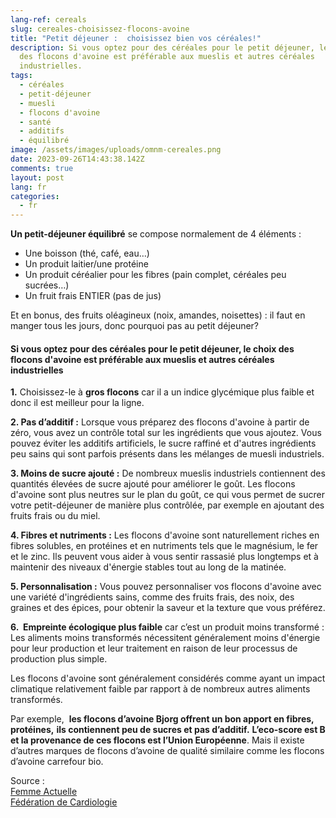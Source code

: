 ```yaml
---
lang-ref: cereals
slug: cereales-choisissez-flocons-avoine
title: "Petit déjeuner :  choisissez bien vos céréales!"
description: Si vous optez pour des céréales pour le petit déjeuner, le choix
  des flocons d'avoine est préférable aux mueslis et autres céréales
  industrielles.
tags:
  - céréales
  - petit-déjeuner
  - muesli
  - flocons d'avoine
  - santé
  - additifs
  - équilibré
image: /assets/images/uploads/omnm-cereales.png
date: 2023-09-26T14:43:38.142Z
comments: true
layout: post
lang: fr
categories:
  - fr
---
```

**Un petit-déjeuner équilibré** se compose normalement de 4 éléments : 

* Une boisson (thé, café, eau…)
* Un produit laitier/une protéine 
* Un produit céréalier pour les fibres (pain complet, céréales peu sucrées…)
* Un fruit frais ENTIER (pas de jus)

Et en bonus, des fruits oléagineux (noix, amandes, noisettes) : il faut en manger tous les jours, donc pourquoi pas au petit déjeuner? 

#### Si vous optez pour des céréales pour le petit déjeuner, le choix des flocons d'avoine est préférable aux mueslis et autres céréales industrielles

**1.** Choisissez-le à **gros flocons** car il a un indice glycémique plus faible et donc il est meilleur pour la ligne.

**2. Pas d’additif :** Lorsque vous préparez des flocons d'avoine à partir de zéro, vous avez un contrôle total sur les ingrédients que vous ajoutez. Vous pouvez éviter les additifs artificiels, le sucre raffiné et d'autres ingrédients peu sains qui sont parfois présents dans les mélanges de muesli industriels.

**3. Moins de sucre ajouté :** De nombreux mueslis industriels contiennent des quantités élevées de sucre ajouté pour améliorer le goût. Les flocons d'avoine sont plus neutres sur le plan du goût, ce qui vous permet de sucrer votre petit-déjeuner de manière plus contrôlée, par exemple en ajoutant des fruits frais ou du miel.

**4. Fibres et nutriments :** Les flocons d'avoine sont naturellement riches en fibres solubles, en protéines et en nutriments tels que le magnésium, le fer et le zinc. Ils peuvent vous aider à vous sentir rassasié plus longtemps et à maintenir des niveaux d'énergie stables tout au long de la matinée.

**5. Personnalisation :** Vous pouvez personnaliser vos flocons d'avoine avec une variété d'ingrédients sains, comme des fruits frais, des noix, des graines et des épices, pour obtenir la saveur et la texture que vous préférez.

**6.  Empreinte écologique plus faible** car c’est un produit moins transformé : Les aliments moins transformés nécessitent généralement moins d'énergie pour leur production et leur traitement en raison de leur processus de production plus simple.

Les flocons d'avoine sont généralement considérés comme ayant un impact climatique relativement faible par rapport à de nombreux autres aliments transformés. 

Par exemple,  **les flocons d’avoine Bjorg offrent un bon apport en fibres, protéines,** **ils contiennent peu de sucres et pas d’additif.** **L’eco-score est B et la provenance de ces flocons est l’Union Européenne**. Mais il existe d’autres marques de flocons d’avoine de qualité similaire comme les flocons d’avoine carrefour bio. 

Source : [](https://www.fedecardio.org/je-m-informe/un-petit-dejeuner-equilibre/)\
[Femme Actuelle](https://www.femmeactuelle.fr/minceur/astuces-minceur/petit-dejeuner-healthy-8-aliments-incontournables-a-consommer-sans-culpabiliser-2111048)\
[Fédération de Cardiologie](<Fédération de Cardiologie [](https://www.fedecardio.org/je-m-informe/un-petit-dejeuner-equilibre/)>) [](https://www.fedecardio.org/je-m-informe/un-petit-dejeuner-equilibre/)